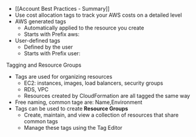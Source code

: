 - [[Account Best Practices - Summary]]
- Use cost allocation tags to track your AWS costs on a detailed level
- AWS generated tags
	- Automatically applied to the resource you create
	- Starts with Prefix aws:
- User-defined tags
	- Defined by the user
	- Starts with Prefix user:

Tagging and Resource Groups
- Tags are used for organizing resources
	- EC2: instances, images, load balancers, security groups
	- RDS, VPC
	- Resources created by CloudFormation are all tagged the same way
- Free naming, common tage are: Name,Environment
- Tags can be used to create **Resource Groups**
	- Create, maintain, and view a collection of resources that share common tags
	- Manage these tags using the Tag Editor